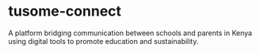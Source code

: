 # tusome-connect
A platform bridging communication between schools and parents in Kenya using digital tools to promote education and sustainability.
